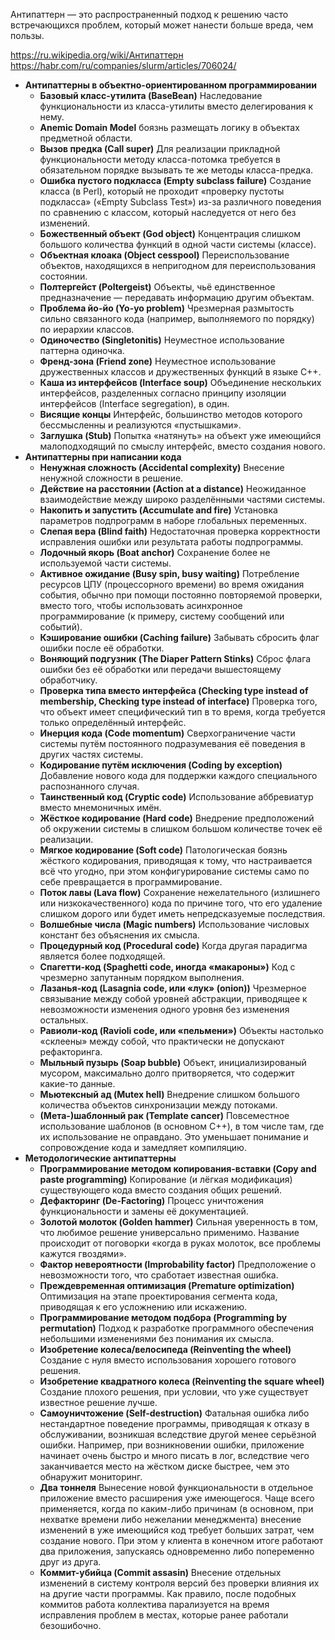 <p>Антипаттерн — это распространенный подход к решению часто встречающихся проблем,
который может нанести больше вреда, чем пользы.</p>
<p><a href="https://ru.wikipedia.org/wiki/Антипаттерн">https://ru.wikipedia.org/wiki/Антипаттерн</a>
<a href="https://habr.com/ru/companies/slurm/articles/706024/">https://habr.com/ru/companies/slurm/articles/706024/</a></p>
<ul>
<li><strong>Антипаттерны в объектно-ориентированном программировании</strong><ul>
<li><strong>Базовый класс-утилита (BaseBean)</strong>
Наследование функциональности из класса-утилиты вместо делегирования к нему.</li>
<li><strong>Anemic Domain Model</strong>
боязнь размещать логику в объектах предметной области.</li>
<li><strong>Вызов предка (Call super)</strong>
Для реализации прикладной функциональности методу класса-потомка требуется
в обязательном порядке вызывать те же методы класса-предка.</li>
<li><strong>Ошибка пустого подкласса (Empty subclass failure)</strong>
Создание класса (в Perl), который не проходит «проверку пустоты подкласса» («Empty Subclass Test»)
из-за различного поведения по сравнению с классом, который наследуется от него без изменений.</li>
<li><strong>Божественный объект (God object)</strong>
Концентрация слишком большого количества функций в одной части системы (классе).</li>
<li><strong>Объектная клоака (Object cesspool)</strong>
Переиспользование объектов, находящихся в непригодном для переиспользования состоянии.</li>
<li><strong>Полтергейст (Poltergeist)</strong>
Объекты, чьё единственное предназначение — передавать информацию другим объектам.</li>
<li><strong>Проблема йо-йо (Yo-yo problem)</strong>
Чрезмерная размытость сильно связанного кода (например, выполняемого по порядку) по иерархии классов.</li>
<li><strong>Одиночество (Singletonitis)</strong>
Неуместное использование паттерна одиночка.</li>
<li><strong>Френд-зона (Friend zone)</strong>
Неуместное использование дружественных классов и дружественных функций в языке C++.</li>
<li><strong>Каша из интерфейсов (Interface soup)</strong>
Объединение нескольких интерфейсов, разделенных согласно
принципу изоляции интерфейсов (Interface segregation), в один.</li>
<li><strong>Висящие концы</strong>
Интерфейс, большинство методов которого бессмысленны и реализуются «пустышками».</li>
<li><strong>Заглушка (Stub)</strong>
Попытка «натянуть» на объект уже имеющийся малоподходящий по смыслу интерфейс, вместо создания нового.</li>
</ul>
</li>
<li><strong>Антипаттерны при написании кода</strong><ul>
<li><strong>Ненужная сложность (Accidental complexity)</strong>
Внесение ненужной сложности в решение.</li>
<li><strong>Действие на расстоянии (Action at a distance)</strong>
Неожиданное взаимодействие между широко разделёнными частями системы.</li>
<li><strong>Накопить и запустить (Accumulate and fire)</strong>
Установка параметров подпрограмм в наборе глобальных переменных.</li>
<li><strong>Слепая вера (Blind faith)</strong>
Недостаточная проверка корректности исправления ошибки или результата работы подпрограммы.</li>
<li><strong>Лодочный якорь (Boat anchor)</strong>
Сохранение более не используемой части системы.</li>
<li><strong>Активное ожидание (Busy spin, busy waiting)</strong>
Потребление ресурсов ЦПУ (процессорного времени) во время ожидания события,
обычно при помощи постоянно повторяемой проверки,
вместо того, чтобы использовать асинхронное программирование (к примеру, систему сообщений или событий).</li>
<li><strong>Кэширование ошибки (Caching failure)</strong>
Забывать сбросить флаг ошибки после её обработки.</li>
<li><strong>Воняющий подгузник (The Diaper Pattern Stinks)</strong>
Сброс флага ошибки без её обработки или передачи вышестоящему обработчику.</li>
<li><strong>Проверка типа вместо интерфейса (Checking type instead of membership, Checking type instead of interface)</strong>
Проверка того, что объект имеет специфический тип в то время, когда требуется только определённый интерфейс.</li>
<li><strong>Инерция кода (Code momentum)</strong>
Сверхограничение части системы путём постоянного подразумевания её поведения в других частях системы.</li>
<li><strong>Кодирование путём исключения (Coding by exception)</strong>
Добавление нового кода для поддержки каждого специального распознанного случая.</li>
<li><strong>Таинственный код (Cryptic code)</strong>
Использование аббревиатур вместо мнемоничных имён.</li>
<li><strong>Жёсткое кодирование (Hard code)</strong>
Внедрение предположений об окружении системы в слишком большом количестве точек её реализации.</li>
<li><strong>Мягкое кодирование (Soft code)</strong>
Патологическая боязнь жёсткого кодирования, приводящая к тому, что настраивается всё что угодно,
при этом конфигурирование системы само по себе превращается в программирование.</li>
<li><strong>Поток лавы (Lava flow)</strong>
Сохранение нежелательного (излишнего или низкокачественного) кода по причине того,
что его удаление слишком дорого или будет иметь непредсказуемые последствия.</li>
<li><strong>Волшебные числа (Magic numbers)</strong>
Использование числовых констант без объяснения их смысла.</li>
<li><strong>Процедурный код (Procedural code)</strong>
Когда другая парадигма является более подходящей.</li>
<li><strong>Спагетти-код (Spaghetti code, иногда «макароны»)</strong>
Код с чрезмерно запутанным порядком выполнения.</li>
<li><strong>Лазанья-код (Lasagnia code, или «лук» (onion))</strong>
Чрезмерное связывание между собой уровней абстракции,
приводящее к невозможности изменения одного уровня без изменения остальных.</li>
<li><strong>Равиоли-код (Ravioli code, или «пельмени»)</strong>
Объекты настолько «склеены» между собой, что практически не допускают рефакторинга.</li>
<li><strong>Мыльный пузырь (Soap bubble)</strong>
Объект, инициализированый мусором, максимально долго притворяется, что содержит какие-то данные.</li>
<li><strong>Мьютексный ад (Mutex hell)</strong>
Внедрение слишком большого количества объектов синхронизации между потоками.</li>
<li><strong>(Мета-)шаблонный рак (Template cancer)</strong>
Повсеместное использование шаблонов (в основном C++), в том числе там, где их использование не оправдано.
Это уменьшает понимание и сопровождение кода и замедляет компиляцию.</li>
</ul>
</li>
<li><strong>Методологические антипаттерны</strong><ul>
<li><strong>Программирование методом копирования-вставки (Copy and paste programming)</strong>
Копирование (и лёгкая модификация) существующего кода вместо создания общих решений.</li>
<li><strong>Дефакторинг (De-Factoring)</strong>
Процесс уничтожения функциональности и замены её документацией.</li>
<li><strong>Золотой молоток (Golden hammer)</strong>
Сильная уверенность в том, что любимое решение универсально применимо.
Название происходит от поговорки «когда в руках молоток, все проблемы кажутся гвоздями».</li>
<li><strong>Фактор невероятности (Improbability factor)</strong>
Предположение о невозможности того, что сработает известная ошибка.</li>
<li><strong>Преждевременная оптимизация (Premature optimization)</strong>
Оптимизация на этапе проектирования сегмента кода, приводящая к его усложнению или искажению.</li>
<li><strong>Программирование методом подбора (Programming by permutation)</strong>
Подход к разработке программного обеспечения небольшими изменениями без понимания их смысла.</li>
<li><strong>Изобретение колеса/велосипеда (Reinventing the wheel)</strong>
Создание с нуля вместо использования хорошего готового решения.</li>
<li><strong>Изобретение квадратного колеса (Reinventing the square wheel)</strong>
Создание плохого решения, при условии, что уже существует известное решение лучше.</li>
<li><strong>Самоуничтожение (Self-destruction)</strong>
Фатальная ошибка либо нестандартное поведение программы, приводящая к отказу в обслуживании,
возникшая вследствие другой менее серьёзной ошибки. Например, при возникновении ошибки,
приложение начинает очень быстро и много писать в лог, вследствие чего заканчивается место
на жёстком диске быстрее, чем это обнаружит мониторинг.</li>
<li><strong>Два тоннеля</strong>
Вынесение новой функциональности в отдельное приложение вместо расширения уже имеющегося.
Чаще всего применяется, когда по каким-либо причинам (в основном, при нехватке времени либо нежелании менеджмента)
внесение изменений в уже имеющийся код требует больших затрат, чем создание нового.
При этом у клиента в конечном итоге работают два приложения,
запускаясь одновременно либо попеременно друг из друга.</li>
<li><strong>Коммит-убийца (Commit assasin)</strong>
Внесение отдельных изменений в систему контроля версий без проверки влияния их на другие части программы.
Как правило, после подобных коммитов работа коллектива парализуется
на время исправления проблем в местах, которые ранее работали безошибочно.</li>
</ul>
</li>
</ul>